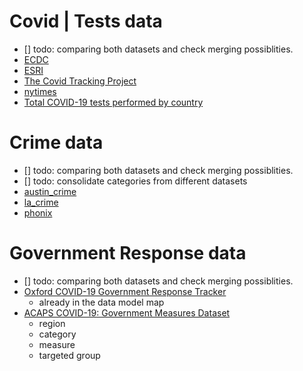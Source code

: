 # Covid | Tests data
- [] todo: comparing both datasets and check merging possiblities. 
- [ECDC](https://www.ecdc.europa.eu/en/publications-data/download-todays-data-geographic-distribution-covid-19-cases-worldwide)
- [ESRI](https://coronavirus-disasterresponse.hub.arcgis.com/datasets/628578697fb24d8ea4c32fa0c5ae1843_0?geometry=103.260%2C22.406%2C29.256%2C64.233)
- [The Covid Tracking Project](https://covidtracking.com/api)
- [nytimes](https://github.com/nytimes/covid-19-data)
- [Total COVID-19 tests performed by country](https://data.humdata.org/dataset/total-covid-19-tests-performed-by-country)

# Crime data
- [] todo: comparing both datasets and check merging possiblities. 
- [] todo: consolidate categories from different datasets
- [austin_crime](https://data.austintexas.gov/Public-Safety/Crime-Reports/fdj4-gpfu)
- [la_crime](https://data.lacity.org/A-Safe-City/Crime-Data-from-2020-to-Present/2nrs-mtv8)
- [phonix](https://www.phoenixopendata.com/dataset/crime-data)


# Government Response data
- [] todo: comparing both datasets and check merging possiblities. 
- [Oxford COVID-19 Government Response Tracker](https://covidtracker.bsg.ox.ac.uk/)
    - already in the data model map 
- [ACAPS COVID-19: Government Measures Dataset](https://data.humdata.org/dataset/acaps-covid19-government-measures-dataset)
    - region
    - category
    - measure
    - targeted group